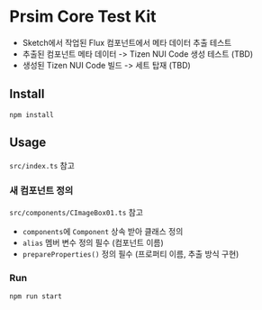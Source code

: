# Prsim Core Test Kit
- Sketch에서 작업된 Flux 컴포넌트에서 메타 데이터 추출 테스트
- 추출된 컴포넌트 메타 데이터 -> Tizen NUI Code 생성 테스트 (TBD)
- 생성된 Tizen NUI Code 빌드 -> 세트 탑재 (TBD)

## Install
```
npm install
```

## Usage
```src/index.ts``` 참고

### 새 컴포넌트 정의
```src/components/CImageBox01.ts``` 참고

- ```components```에 ```Component``` 상속 받아 클래스 정의
- ```alias``` 멤버 변수 정의 필수 (컴포넌트 이름)
- ```prepareProperties()``` 정의 필수 (프로퍼티 이름, 추출 방식 구현)


### Run
```
npm run start
```


